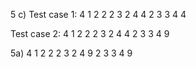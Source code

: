  5 c)
   Test case 1:
   4
   1 2
   2 2
   3 2
   4 4
   2
   3 3
   4 4		

   Test case 2:
   4
   1 2
   2 2
   3 2
   4 4
   2
   3 3
   4 9

5a)
   4
   1 2
   2 2
   3 2
   4 9
   2
   3 3
   4 9
